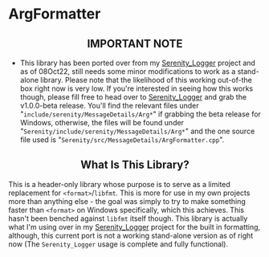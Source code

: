 # ArgFormatter

<div align="center">
<h2> IMPORTANT NOTE </h2>
</div>

- This library has been ported over from my [Serenity_Logger](https://github.com/USAFrenzy/Serenity_Logger) project and as of 08Oct22, still needs some minor modifications to work as a stand-alone library. Please note that the likelihood of this working out-of-the box right now is very low. If you're interested in seeing how this works though, please fill free to head over to [Serenity_Logger](https://github.com/USAFrenzy/Serenity_Logger) and grab the v1.0.0-beta release. You'll find the relevant files under "```include/serenity/MessageDetails/Arg*```" if grabbing the beta release for Windows, otherwise, the files will be found under "```Serenity/include/serenity/MessageDetails/Arg*```" and the one source file used is "```Serenity/src/MessageDetails/ArgFormatter.cpp```".

<div align="center">
<h2> What Is This Library? </h2>
</div>

This is a header-only library whose purpose is to serve as a limited replacement for ```<format>```/```libfmt```. This is more for use in my own projects more than anything else - the goal was simply to try to make something faster than ```<format>``` on Windows specifically, which this achieves. This hasn't been benched against ```libfmt``` itself though. This library is actually what I'm using over in my [Serenity_Logger](https://github.com/USAFrenzy/Serenity_Logger) project for the built in formatting, although, this current port is not a working stand-alone version as of right now (The ```Serenity_Logger``` usage is complete and fully functional).
